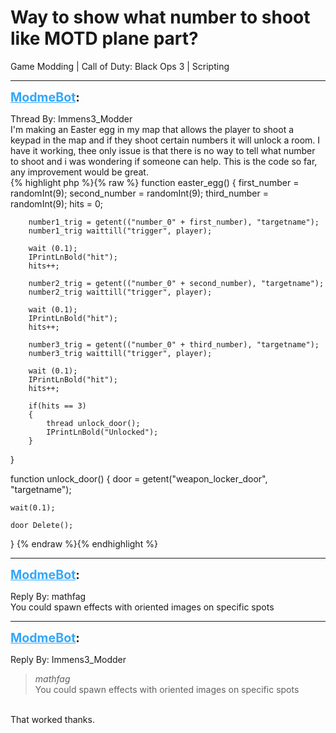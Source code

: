 # Way to show what number to shoot like MOTD plane part?
Game Modding | Call of Duty: Black Ops 3 | Scripting

---
<strong style="font-size: 1.4em;"><span style="text-decoration: underline;text-decoration-color: #34a7f9;"><span style="color:#34a7f9;">ModmeBot</span></span>:</strong>

<p>Thread By: Immens3_Modder<br />I&#39;m making an Easter egg in my map that allows the player to shoot a keypad in the map and if they shoot certain numbers it will unlock a room. I have it working, thee only issue is that there is no way to tell what number to shoot and i was wondering if someone can help. This is the code so far, any improvement would be great.<br />{% highlight php %}{% raw %}
function easter_egg()
{		
	first_number = randomInt(9);
	second_number = randomInt(9);
	third_number = randomInt(9);
	hits = 0;
		
		number1_trig = getent(("number_0" + first_number), "targetname");
		number1_trig waittill("trigger", player);
		
		wait (0.1);
		IPrintLnBold("hit");
		hits++;
		
		number2_trig = getent(("number_0" + second_number), "targetname");
		number2_trig waittill("trigger", player);

		wait (0.1);
		IPrintLnBold("hit");
		hits++;
	
		number3_trig = getent(("number_0" + third_number), "targetname");
		number3_trig waittill("trigger", player);
		
		wait (0.1);
		IPrintLnBold("hit");
		hits++;
	
		if(hits == 3)
		{
			thread unlock_door();
			IPrintLnBold("Unlocked");
		}
}

function unlock_door()
{
	door = getent("weapon_locker_door", "targetname");
	
	wait(0.1);
	
	door Delete();
}
{% endraw %}{% endhighlight %}
</p>

---
<strong style="font-size: 1.4em;"><span style="text-decoration: underline;text-decoration-color: #34a7f9;"><span style="color:#34a7f9;">ModmeBot</span></span>:</strong>

<p>Reply By: mathfag<br />You could spawn effects with oriented images on specific spots</p>

---
<strong style="font-size: 1.4em;"><span style="text-decoration: underline;text-decoration-color: #34a7f9;"><span style="color:#34a7f9;">ModmeBot</span></span>:</strong>

<p>Reply By: Immens3_Modder<br /><blockquote><em>mathfag</em><br />You could spawn effects with oriented images on specific spots</blockquote><br /> That worked thanks.</p>
